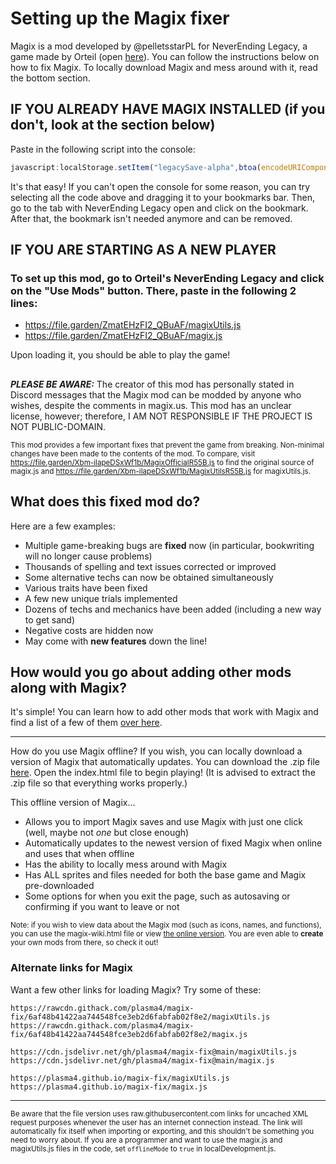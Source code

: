 # Setting up the Magix fixer
Magix is a mod developed by @pelletsstarPL for NeverEnding Legacy, a game made by Orteil (open [here](https://orteil.dashnet.org/legacy/)). You can follow the instructions below on how to fix Magix. To locally download Magix and mess around with it, read the bottom section.
## IF YOU ALREADY HAVE MAGIX INSTALLED (if you don't, look at the section below)
Paste in the following script into the console:
```js
javascript:localStorage.setItem("legacySave-alpha",btoa(encodeURIComponent(decodeURIComponent(atob(localStorage.getItem("legacySave-alpha"))).replace("Xbm-ilapeDSxWf1b/MagixOfficialR55B.js","ZmatEHzFI2_QBuAF/magix.js").replace("Xbm-ilapeDSxWf1b/MagixUtilsR55B.js","ZmatEHzFI2_QBuAF/magixUtils.js")))),location.reload()
```
It's that easy! If you can't open the console for some reason, you can try selecting all the code above and dragging it to your bookmarks bar. Then, go to the tab with NeverEnding Legacy open and click on the bookmark. After that, the bookmark isn't needed anymore and can be removed.
## IF YOU ARE STARTING AS A NEW PLAYER
### To set up this mod, go to Orteil's NeverEnding Legacy and click on the "Use Mods" button. There, paste in the following 2 lines:
- https://file.garden/ZmatEHzFI2_QBuAF/magixUtils.js
- https://file.garden/ZmatEHzFI2_QBuAF/magix.js

Upon loading it, you should be able to play the game!
##
***PLEASE BE AWARE:*** The creator of this mod has personally stated in Discord messages that the Magix mod can be modded by anyone who wishes, despite the comments in magix.us. This mod has an unclear license, however; therefore, I AM NOT RESPONSIBLE IF THE PROJECT IS NOT PUBLIC-DOMAIN.

<sup>This mod provides a few important fixes that prevent the game from breaking. Non-minimal changes have been made to the contents of the mod. To compare, visit https://file.garden/Xbm-ilapeDSxWf1b/MagixOfficialR55B.js to find the original source of magix.js and https://file.garden/Xbm-ilapeDSxWf1b/MagixUtilsR55B.js for magixUtils.js.</sup>
## What does this fixed mod do?
Here are a few examples:
- Multiple game-breaking bugs are **fixed** now (in particular, bookwriting will no longer cause problems)
- Thousands of spelling and text issues corrected or improved
- Some alternative techs can now be obtained simultaneously
- Various traits have been fixed
- A few new unique trials implemented
- Dozens of techs and mechanics have been added (including a new way to get sand)
- Negative costs are hidden now
- May come with **new features** down the line!
## How would you go about adding other mods along with Magix?
It's simple! You can learn how to add other mods that work with Magix and find a list of a few of them [over here](https://github.com/plasma4/magix-extras/blob/master/README.md).

---
How do you use Magix offline?
If you wish, you can locally download a version of Magix that automatically updates. You can download the .zip file [here](https://github.com/plasma4/magix-fix/archive/refs/heads/main.zip). Open the index.html file to begin playing! (It is advised to extract the .zip file so that everything works properly.)

This offline version of Magix...
- Allows you to import Magix saves and use Magix with just one click (well, maybe not *one* but close enough)
- Automatically updates to the newest version of fixed Magix when online and uses that when offline
- Has the ability to locally mess around with Magix
- Has ALL sprites and files needed for both the base game and Magix pre-downloaded
- Some options for when you exit the page, such as autosaving or confirming if you want to leave or not

<sup>Note: if you wish to view data about the Magix mod (such as icons, names, and functions), you can use the magix-wiki.html file or view [the online version](https://plasma4.github.io/magix-fix/magix-wiki.html). You are even able to **create** your own mods from there, so check it out!</sup>

### Alternate links for Magix
Want a few other links for loading Magix? Try some of these:
```
https://rawcdn.githack.com/plasma4/magix-fix/6af48b41422aa744548fce3eb2d6fabfab02f8e2/magixUtils.js
https://rawcdn.githack.com/plasma4/magix-fix/6af48b41422aa744548fce3eb2d6fabfab02f8e2/magix.js
```
```
https://cdn.jsdelivr.net/gh/plasma4/magix-fix@main/magixUtils.js
https://cdn.jsdelivr.net/gh/plasma4/magix-fix@main/magix.js
```
```
https://plasma4.github.io/magix-fix/magixUtils.js
https://plasma4.github.io/magix-fix/magix.js
```

---
<sup>Be aware that the file version uses raw.githubusercontent.com links for uncached XML request purposes whenever the user has an internet connection instead. The link will automatically fix itself when importing or exporting, and this shouldn't be something you need to worry about. If you are a programmer and want to use the magix.js and magixUtils.js files in the code, set `offlineMode` to `true` in localDevelopment.js.</sup>